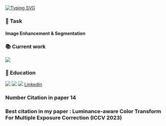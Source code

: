 [![Typing SVG](https://readme-typing-svg.demolab.com?font=Fira+Code&pause=1000&random=false&width=435&lines=Computer+Vision)](https://git.io/typing-svg)

### 🚗 Task

#### Image Enhancement & Segmentation

### 📚 Current work
<img src="https://img.shields.io/badge/ CVLAB LAB Ph.D @ CNU-EADBC6?style=for-the-badge"/>  

### 🏫 Education  

<img src="https://img.shields.io/badge/Ph.D. Artifical intelligence Philosophiæ Doctor Degree (2024~) - CNU-001c54?style=for-the-badge"/>
<img src="https://img.shields.io/badge/M.S. Artifical intelligence Master's Degree (2022~2024) - CNU-001c54?style=for-the-badge"/>
<img src="https://img.shields.io/badge/B.S. Computer Engineering (2016~2022) - CNU-001c54?style=for-the-badge"/>  

<a href="https://www.linkedin.com/in/jong-hyeon-baek-3492ab1b5/">
  LinkedIn
</a>

### Number Citation in paper 14

### Best citation in my paper : Luminance-aware Color Transform For Multiple Exposure Correction (ICCV 2023) 
